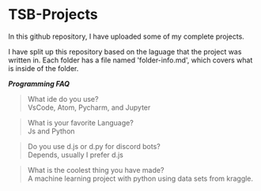 # TSB-Projects
In this github repository, I have uploaded some of my complete projects.

I have split up this repository based on the laguage that the project was written in.
Each folder has a file named 'folder-info.md', which covers what is inside of the folder.

___Programming FAQ___

>What ide do you use?          
>VsCode, Atom, Pycharm, and Jupyter

>What is your favorite Language?        
>Js and Python

>Do you use d.js or d.py for discord bots?      
>Depends, usually I prefer d.js

>What is the coolest thing you have made?         
>A machine learning project with python using data sets from kraggle.
